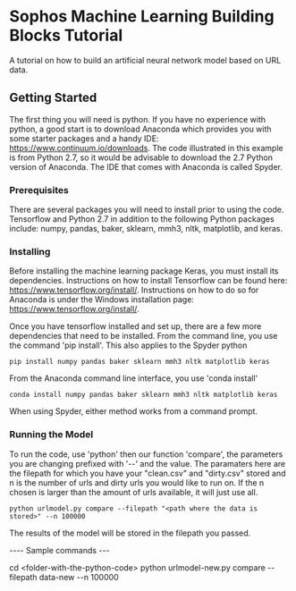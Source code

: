 # Sophos Machine Learning Building Blocks Tutorial
A tutorial on how to build an artificial neural network model based on URL data.

## Getting Started
The first thing you will need is python. If you have no experience with python, a good start is to download Anaconda which provides you with some starter packages and a handy IDE: https://www.continuum.io/downloads. The code illustrated in this example is from Python 2.7, so it would be advisable to download the 2.7 Python version of Anaconda. The IDE that comes with Anaconda is called Spyder.

### Prerequisites
There are several packages you will need to install prior to using the code. Tensorflow and Python 2.7 in addition to the following Python packages include: numpy, pandas, baker, sklearn, mmh3, nltk, matplotlib, and keras. 

### Installing
Before installing the machine learning package Keras, you must install its dependencies. Instructions on how to install Tensorflow can be found here: https://www.tensorflow.org/install/. Instructions on how to do so for Anaconda is under the Windows installation page: https://www.tensorflow.org/install/. 

Once you have tensorflow installed and set up, there are a few more dependencies that need to be installed. From the command line, you use the command 'pip install'. This also applies to the Spyder python
```
pip install numpy pandas baker sklearn mmh3 nltk matplotlib keras
```
From the Anaconda command line interface, you use 'conda install'
```
conda install numpy pandas baker sklearn mmh3 nltk matplotlib keras
```
When using Spyder, either method works from a command prompt. 

### Running the Model
To run the code, use 'python' then our function 'compare', the parameters you are changing prefixed with '--' and the value. The paramaters here are the filepath for which you have your "clean.csv" and "dirty.csv" stored and n is the number of urls and dirty urls you would like to run on. If the n chosen is larger than the amount of urls available, it will just use all. 
```
python urlmodel.py compare --filepath "<path where the data is stored>" --n 100000
```
The results of the model will be stored in the filepath you passed. 

---- Sample commands ---

cd \<folder-with-the-python-code\>
python urlmodel-new.py compare --filepath data-new --n 100000

